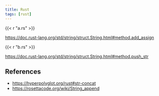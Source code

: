 ```yaml
---
title: Rust
tags: [rust]
---
```


{{< r "a.rs" >}}

<https://doc.rust-lang.org/std/string/struct.String.html#method.add_assign>

{{< r "b.rs" >}}

<https://doc.rust-lang.org/std/string/struct.String.html#method.push_str>

## References

- <https://hyperpolyglot.org/rust#str-concat>
- <https://rosettacode.org/wiki/String_append>
